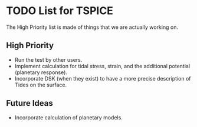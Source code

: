 # TODO List for TSPICE

The High Priority list is made of things that we are actually working on.


## High Priority
- Run the test by other users.
- Implement calculation for tidal stress, strain, and the additional potential (planetary response).
- Incorporate DSK (when they exist) to have a more precise description of Tides on the surface.

## Future Ideas
- Incorporate calculation of planetary models.

